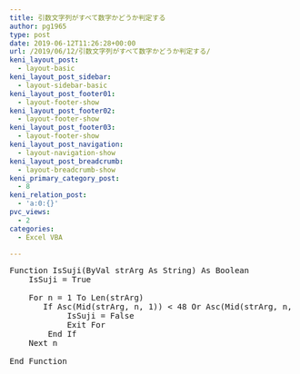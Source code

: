 ```yaml
---
title: 引数文字列がすべて数字かどうか判定する
author: pg1965
type: post
date: 2019-06-12T11:26:28+00:00
url: /2019/06/12/引数文字列がすべて数字かどうか判定する/
keni_layout_post:
  - layout-basic
keni_layout_post_sidebar:
  - layout-sidebar-basic
keni_layout_post_footer01:
  - layout-footer-show
keni_layout_post_footer02:
  - layout-footer-show
keni_layout_post_footer03:
  - layout-footer-show
keni_layout_post_navigation:
  - layout-navigation-show
keni_layout_post_breadcrumb:
  - layout-breadcrumb-show
keni_primary_category_post:
  - 8
keni_relation_post:
  - 'a:0:{}'
pvc_views:
  - 2
categories:
  - Excel VBA

---
```

<pre class="lang:vb decode:true ">Function IsSuji(ByVal strArg As String) As Boolean
    IsSuji = True
    
    For n = 1 To Len(strArg)
       If Asc(Mid(strArg, n, 1)) &lt; 48 Or Asc(Mid(strArg, n, 1)) &gt; 57 Then
            IsSuji = False
            Exit For
        End If
    Next n
    
End Function
</pre>

&nbsp;